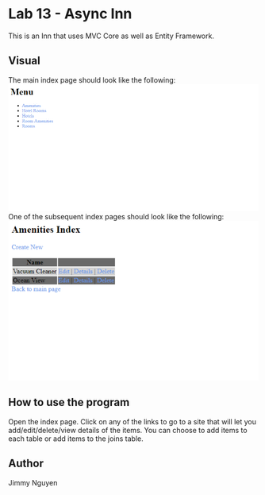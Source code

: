 ﻿# Lab 13 - Async Inn
This is an Inn that uses MVC Core as well as Entity Framework.

## Visual
The main index page should look like the following:
![Program Visual](assets/splash.PNG)
One of the subsequent index pages should look like the following:
![Program Visual](assets/table_example.PNG)

## How to use the program
Open the index page.
Click on any of the links to go to a site that will let you add/edit/delete/view details of the items.
You can choose to add items to each table or add items to the joins table.

## Author
Jimmy Nguyen
